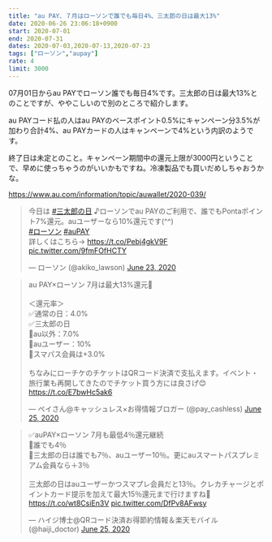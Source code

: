 ```yaml
---
title: "au PAY、７月はローソンで誰でも毎日4%、三太郎の日は最大13%"
date: 2020-06-26 23:06:18+0900
start: 2020-07-01
end: 2020-07-31
dates: 2020-07-03,2020-07-13,2020-07-23
tags: ["ローソン","aupay"]
rate: 4
limit: 3000
---
```

07月01日からau PAYでローソン誰でも毎日4%です。三太郎の日は最大13%とのことですが、ややこしいので別のところで紹介します。

au PAYコード払の人はau PAYのベースポイント0.5%にキャンペーン分3.5%が加わり合計4%、au PAYカードの人はキャンペーンで4%という内訳のようです。

終了日は未定とのこと。キャンペーン期間中の還元上限が3000円ということで、早めに使っちゃうのがいいかもですね。冷凍製品でも買いだめしちゃおうかな。

https://www.au.com/information/topic/auwallet/2020-039/

<blockquote class="twitter-tweet"><p lang="ja" dir="ltr">今日は <a href="https://twitter.com/hashtag/%E4%B8%89%E5%A4%AA%E9%83%8E%E3%81%AE%E6%97%A5?src=hash&amp;ref_src=twsrc%5Etfw">#三太郎の日</a> ♪ローソンでau PAYのご利用で、誰でもPontaポイント7%還元。auユーザーなら10%還元です(^^)<br> <a href="https://twitter.com/hashtag/%E3%83%AD%E3%83%BC%E3%82%BD%E3%83%B3?src=hash&amp;ref_src=twsrc%5Etfw">#ローソン</a> <a href="https://twitter.com/hashtag/auPAY?src=hash&amp;ref_src=twsrc%5Etfw">#auPAY</a><br> 詳しくはこちら→ <a href="https://t.co/Pebj4gkV9F">https://t.co/Pebj4gkV9F</a> <a href="https://t.co/9fmFOfHCTY">pic.twitter.com/9fmFOfHCTY</a></p>&mdash; ローソン (@akiko_lawson) <a href="https://twitter.com/akiko_lawson/status/1275247234779676674?ref_src=twsrc%5Etfw">June 23, 2020</a></blockquote> <script async src="https://platform.twitter.com/widgets.js" charset="utf-8"></script>

<blockquote class="twitter-tweet"><p lang="ja" dir="ltr">au PAY×ローソン 7月は最大13%還元📝<br><br>＜還元率＞<br>✅通常の日：4.0%<br>✅三太郎の日<br>🔻au以外：7.0%<br>🔻auユーザー：10%<br>🔻スマパス会員は+3.0%<br><br>ちなみにローチケのチケットはQRコード決済で支払えます。イベント・旅行業も再開してきたのでチケット買う方には良さげ😊<a href="https://t.co/E7bwHc5ak6">https://t.co/E7bwHc5ak6</a></p>&mdash; ペイさん@キャッシュレス×お得情報ブロガー (@pay_cashless) <a href="https://twitter.com/pay_cashless/status/1276036064449191936?ref_src=twsrc%5Etfw">June 25, 2020</a></blockquote> <script async src="https://platform.twitter.com/widgets.js" charset="utf-8"></script>

<blockquote class="twitter-tweet"><p lang="ja" dir="ltr">✅auPAY×ローソン 7月も最低4％還元継続<br>🔸誰でも4％<br>🔸三太郎の日は誰でも7％、auユーザー10％。更にauスマートパスプレミアム会員なら＋3％<br><br>三太郎の日はauユーザーかつスマプレ会員だと13％。クレカチャージとポイントカード提示を加えて最大15％還元まで行けますね🤔<a href="https://t.co/wt8CsiEn3V">https://t.co/wt8CsiEn3V</a> <a href="https://t.co/DfPv8AFwsy">pic.twitter.com/DfPv8AFwsy</a></p>&mdash; ハイジ博士@QRコード決済お得節約情報＆楽天モバイル (@haiji_doctor) <a href="https://twitter.com/haiji_doctor/status/1276028419847761927?ref_src=twsrc%5Etfw">June 25, 2020</a></blockquote> <script async src="https://platform.twitter.com/widgets.js" charset="utf-8"></script>

